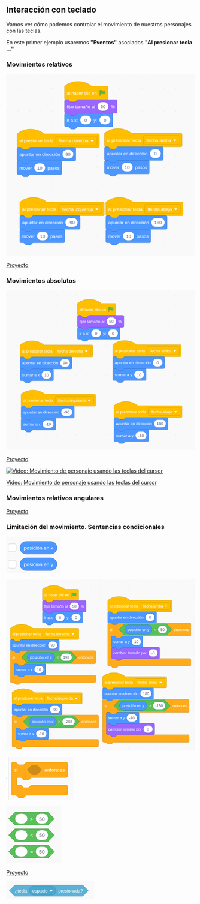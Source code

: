  ## Interacción con teclado

Vamos ver cómo podemos controlar el movimiento de nuestros personajes con las teclas.

En este primer ejemplo usaremos **"Eventos"** asociados **"Al presionar tecla ..."**

### Movimientos relativos

![MovmientosRelativosCursor](./images/MovmientosRelativosCursor.png)

[Proyecto](https://scratch.mit.edu/projects/397285215/)

### Movimientos absolutos

![MovimientosTeclasAbsolutos](./images/MovimientosTeclasAbsolutos.png)

[Proyecto](https://scratch.mit.edu/projects/397287255/)


[![Vídeo: Movimiento de personaje usando las teclas del cursor](https://img.youtube.com/vi/xgbzayW91hc/0.jpg)](https://youtu.be/xgbzayW91hc)

[Vídeo: Movimiento de personaje usando las teclas del cursor](https://youtu.be/xgbzayW91hc)



### Movimientos relativos angulares

[Proyecto](https://scratch.mit.edu/projects/397289607/)


###  Limitación del movimiento. Sentencias condicionales

![PosicionXPosicionY](./images/PosicionXPosicionY.png)

![MovimientosAbsolutosLimitados](./images/MovimientosAbsolutosLimitados.png)


![CondicionalSi](./images/CondicionalSi.png)

![OperadoresMayorMenor](./images/OperadoresMayorMenor.png)

[Proyecto](https://scratch.mit.edu/projects/397292446)

![TeclaPresionada](./images/TeclaPresionada.png)

